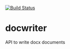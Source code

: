 [![Build Status](https://travis-ci.com/ingomohr/docwriter.svg?branch=master)](https://travis-ci.com/ingomohr/docwriter)

# docwriter
API to write docx documents


